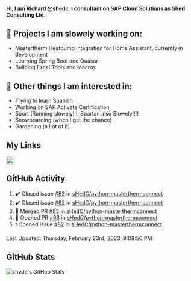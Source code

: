 #### Hi, I am Richard @shedc. I consultant on SAP Cloud Solutions as Shed Consulting Ltd.

## 👋 Projects I am slowely working on:
- Mastertherm Heatpump integration for Home Assistant, currently in development
- Learning Spring Boot and Quasar
- Building Excel Tools and Macros

## 👀 Other things I am interested in:
- Trying to learn Spanish
- Working on SAP Activate Certification
- Sport (Running slowely!!!, Spartan also Slowely!!!)
- Snowboarding (when I get the chance)
- Gardening (a Lot of it)

## My Links
[<img align="left" alt="shedc | LinkedIn" width="22px" src="https://cdn.jsdelivr.net/npm/simple-icons@v3/icons/linkedin.svg" />][linkedin]

<br/>

## GitHub Activity
<!--RECENT_ACTIVITY:start-->
1. ✔️ Closed issue [#82](https://github.com/sHedC/python-masterthermconnect/issues/82) in [sHedC/python-masterthermconnect](https://github.com/sHedC/python-masterthermconnect)
2. ✔️ Closed issue [#82](https://github.com/sHedC/python-masterthermconnect/issues/82) in [sHedC/python-masterthermconnect](https://github.com/sHedC/python-masterthermconnect)
3. 🎉 Merged PR [#83](https://github.com/sHedC/python-masterthermconnect/pull/83) in [sHedC/python-masterthermconnect](https://github.com/sHedC/python-masterthermconnect)
4. 💪 Opened PR [#83](https://github.com/sHedC/python-masterthermconnect/pull/83) in [sHedC/python-masterthermconnect](https://github.com/sHedC/python-masterthermconnect)
5. ❗️ Opened issue [#82](https://github.com/sHedC/python-masterthermconnect/issues/82) in [sHedC/python-masterthermconnect](https://github.com/sHedC/python-masterthermconnect)
<!--RECENT_ACTIVITY:end-->
<!--RECENT_ACTIVITY:last_update-->
Last Updated: Thursday, February 23rd, 2023, 9:08:50 PM
<!--RECENT_ACTIVITY:last_update_end-->

## GitHub Stats
<img align="left" alt="shedc's GitHub Stats" src="https://github-readme-stats.vercel.app/api?username=shedc&show_icons=true&hide_title=true" />

[linkedin]: https://www.linkedin.com/in/richard-holmes-3314251/
